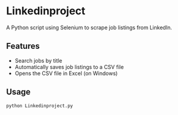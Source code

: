 # Linkedinproject
A Python script using Selenium to scrape job listings from LinkedIn.

## Features
- Search jobs by title
- Automatically saves job listings to a CSV file
- Opens the CSV file in Excel (on Windows)

## Usage
```bash
python Linkedinproject.py